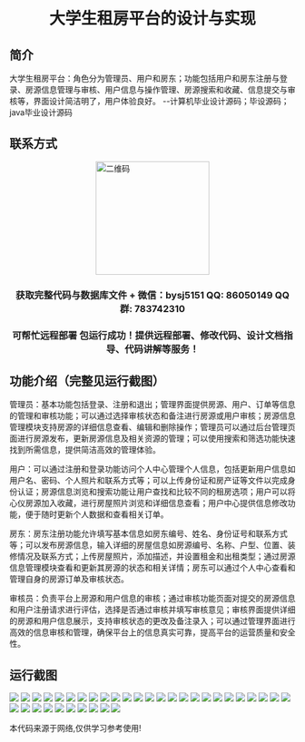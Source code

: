 <p><h1 align="center">大学生租房平台的设计与实现</h1></p>

## 简介
大学生租房平台：角色分为管理员、用户和房东；功能包括用户和房东注册与登录、房源信息管理与审核、用户信息与操作管理、房源搜索和收藏、信息提交与审核等，界面设计简洁明了，用户体验良好。    --计算机毕业设计源码；毕设源码；java毕业设计源码


## 联系方式
<img src="https://bs-1329754181.cos.ap-shanghai.myqcloud.com/wx.jpg" alt="二维码" style="display: block; margin: 0 auto;" width="200px">
<p><h3 align="center">获取完整代码与数据库文件 + 微信：bysj5151 QQ: 86050149 QQ群: 783742310</h3></p>
<p><h3 align="center">可帮忙远程部署 包运行成功！提供远程部署、修改代码、设计文档指导、代码讲解等服务！</h3></p>

## 功能介绍（完整见运行截图）
管理员：基本功能包括登录、注册和退出；管理界面提供房源、用户、订单等信息的管理和审核功能；可以通过选择审核状态和备注进行房源或用户审核；房源信息管理模块支持房源的详细信息查看、编辑和删除操作；管理员可以通过后台管理页面进行房源发布，更新房源信息及相关资源的管理；可以使用搜索和筛选功能快速找到所需信息，提供简洁高效的管理体验。

用户：可以通过注册和登录功能访问个人中心管理个人信息，包括更新用户信息如用户名、密码、个人照片和联系方式等；可以上传身份证和房产证等文件以完成身份认证；房源信息浏览和搜索功能让用户查找和比较不同的租房选项；用户可以将心仪房源加入收藏，进行房屋照片浏览和详细信息查看；用户中心提供信息修改功能，便于随时更新个人数据和查看相关订单。

房东：房东注册功能允许填写基本信息如房东编号、姓名、身份证号和联系方式等；可以发布房源信息，输入详细的房屋信息如房源编号、名称、户型、位置、装修情况及联系方式；上传房屋照片，添加描述，并设置租金和出租类型；通过房源信息管理模块查看和更新其房源的状态和相关详情；房东可以通过个人中心查看和管理自身的房源订单及审核状态。

审核员：负责平台上房源和用户信息的审核；通过审核功能页面对提交的房源信息和用户注册请求进行评估，选择是否通过审核并填写审核意见；审核界面提供详细的房源和用户信息展示，支持审核状态的更改及备注录入；可以通过管理界面进行高效的信息审核和管理，确保平台上的信息真实可靠，提高平台的运营质量和安全性。


## 运行截图
![](https://bs-1329754181.cos.ap-shanghai.myqcloud.com/spring/CollegeStudentRentalPlatformDesignAndImplementation/img/001.jpg)
![](https://bs-1329754181.cos.ap-shanghai.myqcloud.com/spring/CollegeStudentRentalPlatformDesignAndImplementation/img/002.jpg)
![](https://bs-1329754181.cos.ap-shanghai.myqcloud.com/spring/CollegeStudentRentalPlatformDesignAndImplementation/img/003.jpg)
![](https://bs-1329754181.cos.ap-shanghai.myqcloud.com/spring/CollegeStudentRentalPlatformDesignAndImplementation/img/004.jpg)
![](https://bs-1329754181.cos.ap-shanghai.myqcloud.com/spring/CollegeStudentRentalPlatformDesignAndImplementation/img/005.jpg)
![](https://bs-1329754181.cos.ap-shanghai.myqcloud.com/spring/CollegeStudentRentalPlatformDesignAndImplementation/img/006.jpg)
![](https://bs-1329754181.cos.ap-shanghai.myqcloud.com/spring/CollegeStudentRentalPlatformDesignAndImplementation/img/007.jpg)
![](https://bs-1329754181.cos.ap-shanghai.myqcloud.com/spring/CollegeStudentRentalPlatformDesignAndImplementation/img/008.jpg)
![](https://bs-1329754181.cos.ap-shanghai.myqcloud.com/spring/CollegeStudentRentalPlatformDesignAndImplementation/img/009.jpg)
![](https://bs-1329754181.cos.ap-shanghai.myqcloud.com/spring/CollegeStudentRentalPlatformDesignAndImplementation/img/010.jpg)
![](https://bs-1329754181.cos.ap-shanghai.myqcloud.com/spring/CollegeStudentRentalPlatformDesignAndImplementation/img/011.jpg)
![](https://bs-1329754181.cos.ap-shanghai.myqcloud.com/spring/CollegeStudentRentalPlatformDesignAndImplementation/img/012.jpg)
![](https://bs-1329754181.cos.ap-shanghai.myqcloud.com/spring/CollegeStudentRentalPlatformDesignAndImplementation/img/013.jpg)
![](https://bs-1329754181.cos.ap-shanghai.myqcloud.com/spring/CollegeStudentRentalPlatformDesignAndImplementation/img/014.jpg)
![](https://bs-1329754181.cos.ap-shanghai.myqcloud.com/spring/CollegeStudentRentalPlatformDesignAndImplementation/img/015.jpg)
![](https://bs-1329754181.cos.ap-shanghai.myqcloud.com/spring/CollegeStudentRentalPlatformDesignAndImplementation/img/016.jpg)
![](https://bs-1329754181.cos.ap-shanghai.myqcloud.com/spring/CollegeStudentRentalPlatformDesignAndImplementation/img/017.jpg)
![](https://bs-1329754181.cos.ap-shanghai.myqcloud.com/spring/CollegeStudentRentalPlatformDesignAndImplementation/img/018.jpg)
![](https://bs-1329754181.cos.ap-shanghai.myqcloud.com/spring/CollegeStudentRentalPlatformDesignAndImplementation/img/019.jpg)
![](https://bs-1329754181.cos.ap-shanghai.myqcloud.com/spring/CollegeStudentRentalPlatformDesignAndImplementation/img/020.jpg)
![](https://bs-1329754181.cos.ap-shanghai.myqcloud.com/spring/CollegeStudentRentalPlatformDesignAndImplementation/img/021.jpg)
![](https://bs-1329754181.cos.ap-shanghai.myqcloud.com/spring/CollegeStudentRentalPlatformDesignAndImplementation/img/022.jpg)
![](https://bs-1329754181.cos.ap-shanghai.myqcloud.com/spring/CollegeStudentRentalPlatformDesignAndImplementation/img/023.jpg)
![](https://bs-1329754181.cos.ap-shanghai.myqcloud.com/spring/CollegeStudentRentalPlatformDesignAndImplementation/img/024.jpg)
![](https://bs-1329754181.cos.ap-shanghai.myqcloud.com/spring/CollegeStudentRentalPlatformDesignAndImplementation/img/025.jpg)
![](https://bs-1329754181.cos.ap-shanghai.myqcloud.com/spring/CollegeStudentRentalPlatformDesignAndImplementation/img/026.jpg)
![](https://bs-1329754181.cos.ap-shanghai.myqcloud.com/spring/CollegeStudentRentalPlatformDesignAndImplementation/img/027.jpg)
![](https://bs-1329754181.cos.ap-shanghai.myqcloud.com/spring/CollegeStudentRentalPlatformDesignAndImplementation/img/028.jpg)
![](https://bs-1329754181.cos.ap-shanghai.myqcloud.com/spring/CollegeStudentRentalPlatformDesignAndImplementation/img/029.jpg)
![](https://bs-1329754181.cos.ap-shanghai.myqcloud.com/spring/CollegeStudentRentalPlatformDesignAndImplementation/img/030.jpg)
![](https://bs-1329754181.cos.ap-shanghai.myqcloud.com/spring/CollegeStudentRentalPlatformDesignAndImplementation/img/031.jpg)
![](https://bs-1329754181.cos.ap-shanghai.myqcloud.com/spring/CollegeStudentRentalPlatformDesignAndImplementation/img/032.jpg)
![](https://bs-1329754181.cos.ap-shanghai.myqcloud.com/spring/CollegeStudentRentalPlatformDesignAndImplementation/img/033.jpg)
![](https://bs-1329754181.cos.ap-shanghai.myqcloud.com/spring/CollegeStudentRentalPlatformDesignAndImplementation/img/034.jpg)
![](https://bs-1329754181.cos.ap-shanghai.myqcloud.com/spring/CollegeStudentRentalPlatformDesignAndImplementation/img/035.jpg)

<p>本代码来源于网络,仅供学习参考使用!</p>
